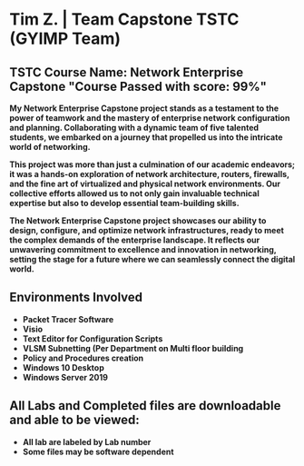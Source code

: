 <h1>Tim Z. | Team Capstone TSTC (GYIMP Team)</h1>


<h2>TSTC Course Name: Network Enterprise Capstone "Course Passed with score: 99%"</h2>


<b>My Network Enterprise Capstone project stands as a testament to the power of teamwork and the mastery of enterprise network configuration and planning. Collaborating with a dynamic team of five talented students, we embarked on a journey that propelled us into the intricate world of networking.</b>

<b> This project was more than just a culmination of our academic endeavors; it was a hands-on exploration of network architecture, routers, firewalls, and the fine art of virtualized and physical network environments. Our collective efforts allowed us to not only gain invaluable technical expertise but also to develop essential team-building skills.</b>

<b>The Network Enterprise Capstone project showcases our ability to design, configure, and optimize network infrastructures, ready to meet the complex demands of the enterprise landscape. It reflects our unwavering commitment to excellence and innovation in networking, setting the stage for a future where we can seamlessly connect the digital world.</b>
<br />


<h2>Environments Involved</h2>

- <b>Packet Tracer Software</b>
- <b>Visio</b>
- <b>Text Editor for Configuration Scripts</b>
- <b>VLSM Subnetting (Per Department on Multi floor building</b>
- <b>Policy and Procedures creation</b>
- <b>Windows 10 Desktop</b>
- <b>Windows Server 2019</b>




<b><h2>All Labs and Completed files are downloadable and able to be viewed:</h2></b>
- <b>All lab are labeled by Lab number</b>
- <b>Some files may be software dependent </b>

